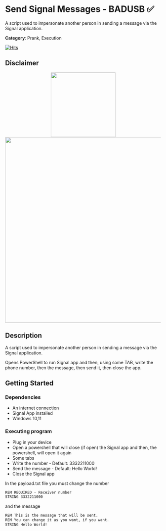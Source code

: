 # Send Signal Messages - BADUSB ✅

A script used to impersonate another person in sending a message via the Signal application.

**Category**: Prank, Execution

[![Hits](https://hits.seeyoufarm.com/api/count/incr/badge.svg?url=https%3A%2F%2Fgithub.com%2Faleff-github%2Fmy-flipper-shits&count_bg=%233C3C3C&title_bg=%233C3C3C&icon=linux.svg&icon_color=%23FFFFFF&title=views&edge_flat=false)](https://github.com/aleff-github/my-flipper-shits)

## Disclaimer

<div align=center>

<img src="https://github.com/aleff-github/my-flipper-shits/blob/main/img/gif/flipper_zero%20(15).gif" width="209" /><br><img src="https://github.com/aleff-github/my-flipper-shits/blob/main/img/DISCLAIMER.png" width="600" />

</div>

## Description

A script used to impersonate another person in sending a message via the Signal application.

Opens PowerShell to run Signal app and then, using some TAB, write the phone number, then the message, then send it, then close the app.

## Getting Started

### Dependencies

* An internet connection
* Signal App installed
* Windows 10,11

### Executing program

* Plug in your device
* Open a powershell that will close (if open) the Signal app and then, the powershell, will open it again
* Some tabs
* Write the number - Default: 3332211000
* Send the message - Default: Hello World!
* Close the Signal app

In the payload.txt file you must change the number
```txt
REM REQUIRED - Receiver number
STRING 3332211000
```

and the message
```txt
REM This is the message that will be sent.
REM You can change it as you want, if you want.
STRING Hello World!
```
